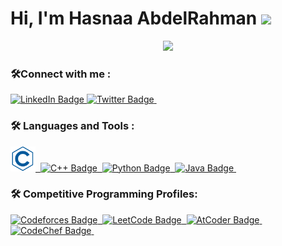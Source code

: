 ###
<h1>
  Hi, I'm Hasnaa AbdelRahman
  <img src="https://media.giphy.com/media/hvRJCLFzcasrR4ia7z/giphy.gif" width="30px"/>
</h1>

<div id="header" align="center">
  <img src="https://media.giphy.com/media/M9gbBd9nbDrOTu1Mqx/giphy.gif" width="100"/>
</div>

### :hammer_and_wrench:Connect with me :

<div id="badges">
  <a href="https://www.linkedin.com/in/hasnaa-abdelrahman-567454216/">
    <img src="https://img.shields.io/badge/LinkedIn-blue?style=for-the-badge&logo=linkedin&logoColor=white" alt="LinkedIn Badge"/>
  </a>
  
  <a href="https://twitter.com/Hasnaa90853053">
    <img src="https://img.shields.io/badge/Twitter-blue?style=for-the-badge&logo=twitter&logoColor=white" alt="Twitter Badge"/>
  </a>
  <img src="https://komarev.com/ghpvc/?username=HAsNaaAbdelRahman&style=flat-square&color=blue" alt=""/>
</div>



### :hammer_and_wrench: Languages and Tools :

<div>
    <a href="https://www.cprogramming.com/">
  <img src="https://github.com/devicons/devicon/blob/master/icons/c/c-line.svg"  alt="C Badge" width="40" height="40"/>&nbsp;
  </a>

  <a href="https://devdocs.io/cpp/">
  <img src="https://encrypted-tbn0.gstatic.com/images?q=tbn:ANd9GcRzmXwuEtnFt4iszh-tS7lGSjg2A7-i61MMYrlIMsk&s" alt="C++ Badge" width="40" height="40"/>&nbsp;
  </a>
   <a href="https://www.python.org/">
  <img src="https://cdn-icons-png.flaticon.com/512/5968/5968350.png" alt="Python Badge" width="40" height="40"/>&nbsp;
  </a>
   <a href="https://www.java.com/en/">
  <img src="https://cdn-icons-png.flaticon.com/512/5968/5968282.png" alt="Java Badge" width="40" height="40"/>&nbsp;
  </a>
</div>

### :hammer_and_wrench:  Competitive Programming Profiles:

<div id="badges">
  <a href="https://codeforces.com/profile/...HAsNaa....">
    <img src="https://cdn.iconscout.com/icon/free/png-256/code-forces-3628695-3029920.png" alt="Codeforces Badge" width="40" height="40"/>&nbsp;
  </a>
    <a href="https://leetcode.com/HAsNaa-/">
    <img src="https://upload.wikimedia.org/wikipedia/commons/8/8e/LeetCode_Logo_1.png" alt="LeetCode Badge" width="40" height="40"/>&nbsp;
      
  </a>
      <a href="https://atcoder.jp/users/HAsNaa_">
    <img src="https://img.atcoder.jp/assets/atcoder.png" alt="AtCoder Badge" width="40" height="40"/>&nbsp;
      
  </a>
   </a>
      <a href="https://www.codechef.com/users/hasnaa123">
    <img src="https://yt3.ggpht.com/Lkx3tvgHdRADC3wXQ5TfJZRTeH4nboEPA_-eJChOZ6jRkOdY35lcg014Whj36rHFXhrHY1T_4cs=s900-c-k-c0x00ffffff-no-rj" alt="CodeChef Badge" width="40" height="40"/>&nbsp;
      
  </a>
</div>

<!--
**HAsNaaAbdelRahman/HAsNaaAbdelRahman** is a ✨ _special_ ✨ repository because its `README.md` (this file) appears on your GitHub profile.

Here are some ideas to get you started:


- 👯 I’m looking to collaborate on ...
- 🤔 I’m looking for help with ...
- 💬 Ask me about ...
- 📫 How to reach me: ...
- 😄 Pronouns: ...
- ⚡ Fun fact: ...
- 🔭 I’m currently Studying on Faculty of Computers & Informatics at Suez Canal University.
- 🌱 I’m currently learning algorithms
-->


